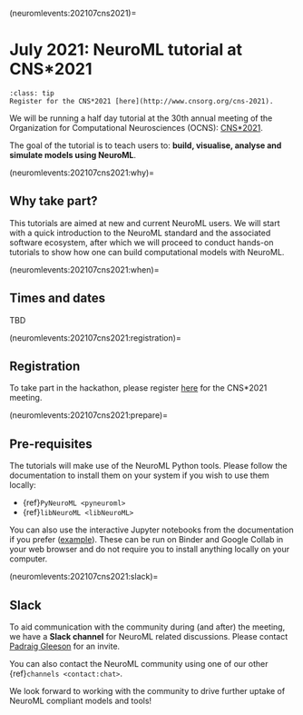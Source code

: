 (neuromlevents:202107cns2021)=
# July 2021: NeuroML tutorial at CNS*2021

```{admonition} Register for the 30th Annual meeting of the Organization for Computational Neurosciences (OCNS).
:class: tip
Register for the CNS*2021 [here](http://www.cnsorg.org/cns-2021).
```

We will be running a half day tutorial at the 30th annual meeting of the Organization for Computational Neurosciences (OCNS): [CNS*2021](https://www.cnsorg.org/cns-2021).

The goal of the tutorial is to teach users to: **build, visualise, analyse and simulate models using NeuroML**.

(neuromlevents:202107cns2021:why)=
## Why take part?

This tutorials are aimed at new and current NeuroML users. We will start with a quick introduction to the NeuroML standard and the associated software ecosystem, after which we will proceed to conduct hands-on tutorials to show how one can build computational models with NeuroML.

(neuromlevents:202107cns2021:when)=
## Times and dates

TBD

(neuromlevents:202107cns2021:registration)=
## Registration

To take part in the hackathon, please register [here](https://www.cnsorg.org/cns-2021) for the CNS*2021 meeting.

(neuromlevents:202107cns2021:prepare)=
## Pre-requisites

The tutorials will make use of the NeuroML Python tools.
Please follow the documentation to install them on your system if you wish to use them locally:

- {ref}`PyNeuroML <pyneuroml>`
- {ref}`libNeuroML <libNeuroML>`

You can also use the interactive Jupyter notebooks from the documentation if you prefer ([example](https://docs.neuroml.org/Userdocs/NML2_examples/SingleNeuron.html)). These can be run on Binder and Google Collab in your web browser and do not require you to install anything locally on your computer.


(neuromlevents:202107cns2021:slack)=
## Slack

To aid communication with the community during (and after) the meeting, we have a **Slack channel** for NeuroML related discussions.
Please contact [Padraig Gleeson](mailto:p_DOT_gleeson_AT_ucl.ac.uk) for an invite.

You can also contact the NeuroML community using one of our other {ref}`channels <contact:chat>`.

We look forward to working with the community to drive further uptake of NeuroML compliant models and tools!
